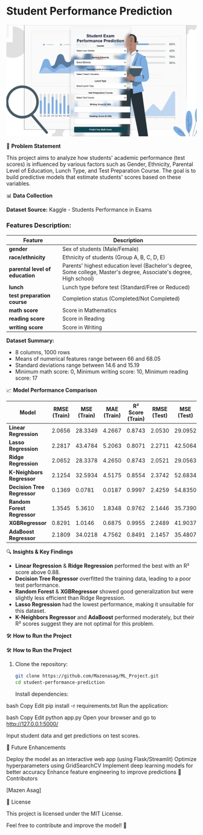 # Student Performance Prediction

![Alt Text](static\Capture.PNG)

📌 **Problem Statement**

This project aims to analyze how students' academic performance (test scores) is influenced by various factors such as Gender, Ethnicity, Parental Level of Education, Lunch Type, and Test Preparation Course. The goal is to build predictive models that estimate students' scores based on these variables.

📊 **Data Collection**

**Dataset Source:** Kaggle - Students Performance in Exams

### Features Description:

| Feature                         | Description                                                                                                          |
| ------------------------------- | -------------------------------------------------------------------------------------------------------------------- |
| **gender**                      | Sex of students (Male/Female)                                                                                        |
| **race/ethnicity**              | Ethnicity of students (Group A, B, C, D, E)                                                                          |
| **parental level of education** | Parents' highest education level (Bachelor's degree, Some college, Master's degree, Associate's degree, High school) |
| **lunch**                       | Lunch type before test (Standard/Free or Reduced)                                                                    |
| **test preparation course**     | Completion status (Completed/Not Completed)                                                                          |
| **math score**                  | Score in Mathematics                                                                                                 |
| **reading score**               | Score in Reading                                                                                                     |
| **writing score**               | Score in Writing                                                                                                     |

**Dataset Summary:**

- 8 columns, 1000 rows
- Means of numerical features range between 66 and 68.05
- Standard deviations range between 14.6 and 15.19
- Minimum math score: 0, Minimum writing score: 10, Minimum reading score: 17

📈 **Model Performance Comparison**

| Model                       | RMSE (Train) | MSE (Train) | MAE (Train) | R² Score (Train) | RMSE (Test) | MSE (Test) | MAE (Test) | R² Score (Test) |
| --------------------------- | ------------ | ----------- | ----------- | ---------------- | ----------- | ---------- | ---------- | --------------- |
| **Linear Regression**       | 2.0656       | 28.3349     | 4.2667      | 0.8743           | 2.0530      | 29.0952    | 4.2148     | 0.8804          |
| **Lasso Regression**        | 2.2817       | 43.4784     | 5.2063      | 0.8071           | 2.2711      | 42.5064    | 5.1579     | 0.8253          |
| **Ridge Regression**        | 2.0652       | 28.3378     | 4.2650      | 0.8743           | 2.0521      | 29.0563    | 4.2111     | 0.8806          |
| **K-Neighbors Regressor**   | 2.1254       | 32.5934     | 4.5175      | 0.8554           | 2.3742      | 52.6834    | 5.6370     | 0.7835          |
| **Decision Tree Regressor** | 0.1369       | 0.0781      | 0.0187      | 0.9997           | 2.4259      | 54.8350    | 5.8850     | 0.7747          |
| **Random Forest Regressor** | 1.3545       | 5.3610      | 1.8348      | 0.9762           | 2.1446      | 35.7390    | 4.5994     | 0.8531          |
| **XGBRegressor**            | 0.8291       | 1.0146      | 0.6875      | 0.9955           | 2.2489      | 41.9037    | 5.0577     | 0.8278          |
| **AdaBoost Regressor**      | 2.1809       | 34.0218     | 4.7562      | 0.8491           | 2.1457      | 35.4807    | 4.6041     | 0.8542          |

🔍 **Insights & Key Findings**

- **Linear Regression** & **Ridge Regression** performed the best with an R² score above 0.88.
- **Decision Tree Regressor** overfitted the training data, leading to a poor test performance.
- **Random Forest** & **XGBRegressor** showed good generalization but were slightly less efficient than Ridge Regression.
- **Lasso Regression** had the lowest performance, making it unsuitable for this dataset.
- **K-Neighbors Regressor** and **AdaBoost** performed moderately, but their R² scores suggest they are not optimal for this problem.

🛠️ **How to Run the Project**

🛠️ **How to Run the Project**

1. Clone the repository:

   ```bash
   git clone https://github.com/Mazenasag/ML_Project.git
   cd student-performance-prediction
   ```

   Install dependencies:

bash
Copy
Edit
pip install -r requirements.txt
Run the application:

bash
Copy
Edit
python app.py
Open your browser and go to http://127.0.0.1:5000/

Input student data and get predictions on test scores.

🚀 Future Enhancements

Deploy the model as an interactive web app (using Flask/Streamlit)
Optimize hyperparameters using GridSearchCV
Implement deep learning models for better accuracy
Enhance feature engineering to improve predictions
👥 Contributors

[Mazen Asag]

📜 License

This project is licensed under the MIT License.

Feel free to contribute and improve the model! 🚀
